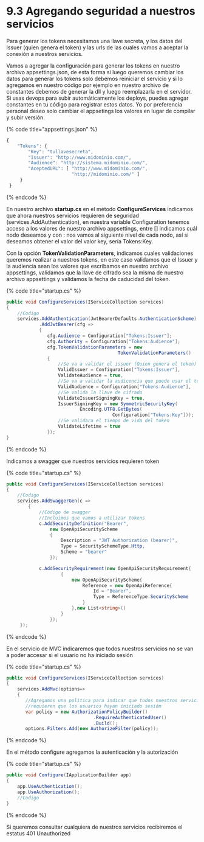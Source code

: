 # 9.3 Agregando seguridad a nuestros servicios

Para generar los tokens necesitamos una llave secreta, y los datos del Issuer \(quien genera el token\) y las urls de las cuales vamos a aceptar la conexión a nuestros servicios.

Vamos a agregar la configuración para generar los tokens en nuestro archivo appsettings.json, de esta forma si luego queremos cambiar los datos para generar los tokens solo debemos reiniciar el servicio y si lo agregamos en nuestro código por ejemplo en nuestro archivo de constantes debemos de generar la dll y luego reemplazarla en el servidor. Si usas devops para subir automáticamente los deploys, puedes agregar constantes en tu código para registrar estos datos. Yo por preferencia personal deseo solo cambiar el appsetings los valores en lugar de compilar y subir versión.

{% code title="appsettings.json" %}
```javascript
{
    "Tokens": {
        "Key": "tullavesecreta",
        "Issuer": "http://www.midominio.com/",
        "Audience": "http://sistema.midominio.com/",
        "AceptedURL": [ "http://www.midominio.com/", 
                        "http://midominio.com/" ]
     }
 }

```
{% endcode %}

En nuestro archivo **startup.cs** en el método **ConfigureServices** indicamos que ahora nuestros servicios requieren de seguridad \(services.AddAuthentication\), en nuestra variable Configuration tenemos acceso a los valores de nuestro archivo appsettings, entre \[\] indicamos cuál nodo deseamos y con : nos vamos al siguiente nivel de cada nodo, así si deseamos obtener el valor del valor key, sería Tokens:Key.

Con la opción **TokenValidationParameters**, indicamos cuales validaciones queremos realizar a nuestros tokens, en este caso validamos que el Issuer y la audiencia sean los valores que escribamos en nuestro archivo appsettings, validamos que la llave de cifrado sea la misma de nuestro archivo appsettings y validamos la fecha de caducidad del token.

{% code title="startup.cs" %}
```csharp
public void ConfigureServices(IServiceCollection services)
{
    //Codigo
    services.AddAuthentication(JwtBearerDefaults.AuthenticationScheme)
            .AddJwtBearer(cfg => 
            {
               cfg.Audience = Configuration["Tokens:Issuer"];
               cfg.Authority = Configuration["Tokens:Audience"];
               cfg.TokenValidationParameters = new           
                                         TokenValidationParameters()
               {
                   //Se va a validar el issuer (Quien genera el token)
                   ValidIssuer = Configuration["Tokens:Issuer"],
                   ValidateAudience = true,
                   //Se va a validar la audicencia que puede usar el token
                   ValidAudience = Configuration["Tokens:Audience"],
                   //Se valida la llave de cifrado
                   ValidateIssuerSigningKey = true,
                   IssuerSigningKey = new SymmetricSecurityKey(
                           Encoding.UTF8.GetBytes(
                                       Configuration["Tokens:Key"]));   
                   //Se validara el tiempo de vida del token
                   ValidateLifetime = true                       
               });
}
```
{% endcode %}

Indicamos a swagger que nuestros servicios requieren token

{% code title="startup.cs" %}
```csharp
public void ConfigureServices(IServiceCollection services)
{
    //Codigo
    services.AddSwaggerGen(c =>
        {
            //Código de swagger
            //Incluimos que vamos a utilizar tokens
            c.AddSecurityDefinition("Bearer", 
                new OpenApiSecurityScheme
                {
                    Description = "JWT Authorization (bearer)",
                    Type = SecuritySchemeType.Http,
                    Scheme = "bearer" 
                });

            c.AddSecurityRequirement(new OpenApiSecurityRequirement{
                    {
                        new OpenApiSecurityScheme{
                            Reference = new OpenApiReference{
                                Id = "Bearer", 
                                Type = ReferenceType.SecurityScheme
                            }
                        },new List<string>()
                    }
                });
     });
```
{% endcode %}

En el servicio de MVC indicaremos que todos nuestros servicios no se van a poder accesar si el usuario no ha iniciado sesión

{% code title="startup.cs" %}
```csharp
public void ConfigureServices(IServiceCollection services)
{
    services.AddMvc(options=>
    {
       //Agregamos una politica para indicar que todos nuestros servicios 
       //requieren que los usuarios hayan iniciado sesióm
       var policy = new AuthorizationPolicyBuilder()
                                .RequireAuthenticatedUser()
                                .Build();
       options.Filters.Add(new AuthorizeFilter(policy));
```
{% endcode %}

En el método configure agregamos la autenticación y la autorización

{% code title="startup.cs" %}
```csharp
public void Configure(IApplicationBuilder app)        
{ 
    app.UseAuthentication();
    app.UseAuthorization();
    //Codigo
}
```
{% endcode %}

Si queremos consultar cualquiera de nuestros servicios recibiremos el estatus 401 Unauthorized




